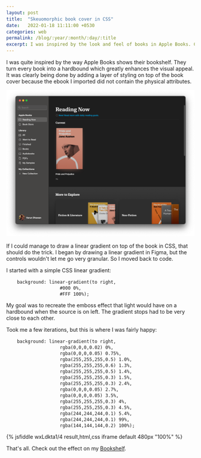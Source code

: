 ```yaml
---
layout: post
title:  "Skeuomorphic book cover in CSS"
date:   2022-01-18 11:11:00 +0530
categories: web
permalink: /blog/:year/:month/:day/:title
excerpt: I was inspired by the look and feel of books in Apple Books. Created the same effect in CSS for the blog. 
---
```


I was quite inspired by the way Apple Books shows their bookshelf. They turn every book into a hardbound which greatly enhances the visual appeal. It was clearly being done by adding a layer of styling on top of the book cover because the ebook I imported did not contain the physical attributes.

![Apple Books](/assets/blog/images/apple-books.png)

If I could manage to draw a linear gradient on top of the book in CSS, that should do the trick. I began by drawing a linear gradient in Figma, but the controls wouldn't let me go very granular. So I moved back to code. 

I started with a simple CSS linear gradient:

```
    background: linear-gradient(to right, 
                    #000 0%, 
                    #FFF 100%);
```

My goal was to recreate the emboss effect that light would have on a hardbound when the source is on left. The gradient stops had to be very close to each other.

Took me a few iterations, but this is where I was fairly happy:

```
    background: linear-gradient(to right,  
                    rgba(0,0,0,0.02) 0%,
                    rgba(0,0,0,0.05) 0.75%,
                    rgba(255,255,255,0.5) 1.0%,
                    rgba(255,255,255,0.6) 1.3%,
                    rgba(255,255,255,0.5) 1.4%,
                    rgba(255,255,255,0.3) 1.5%,
                    rgba(255,255,255,0.3) 2.4%,
                    rgba(0,0,0,0.05) 2.7%,
                    rgba(0,0,0,0.05) 3.5%,
                    rgba(255,255,255,0.3) 4%,
                    rgba(255,255,255,0.3) 4.5%,
                    rgba(244,244,244,0.1) 5.4%,
                    rgba(244,244,244,0.1) 99%,
                    rgba(144,144,144,0.2) 100%);
```
{% jsfiddle wxLdkta1/4 result,html,css iframe default 480px "100%" %}


That's all. Check out the effect on my [Bookshelf](/bookshelf).